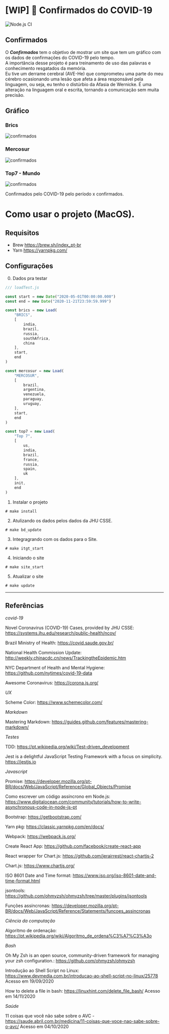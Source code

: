 # [WIP] 🦠 Confirmados do COVID-19

![Node.js CI](https://github.com/emilianoeloi/confirmados/workflows/Node.js%20CI/badge.svg)

## Confirmados

O ***Confirmados*** tem o objetivo de mostrar um site que tem um gráfico com os dados de confirmações do COVID-19 pelo tempo.\
A importância desse projeto é para treinamento de uso das palavras e conhecimento resgatados da memória.\
Eu tive um derrame cerebral (AVE-He) que comprometeu uma parte do meu cérebro ocasionando uma lesão que afeta a área responsável pela linguagem, ou seja, eu tenho o distúrbio da Afasia de Wernicke. É uma alteração na linguagem oral e escrita, tornando a comunicação sem muita precisão.

## Gráfico

### Brics
![confirmados](images/confirmados_2020-11-21_Brazil_Russia_India_China_South_Africa2.png)

### Mercosur
![confirmados](images/confirmados_2020-11-21_Brazil_Argentina_Paraguay_Uruguay_Venezuela.png)

### Top7 - Mundo
![confirmados](images/confirmados_2020-11-21_US_India_Brazil_France_Russia_Spain_UK.png)

Confirmados pelo COVID-19 pelo período x confirmados.

# Como usar o projeto (MacOS).

## Requisitos

- Brew https://brew.sh/index_pt-br
- Yarn https://yarnpkg.com/

## Configurações

0. Dados pra testar

```javascript
/// loadTest.js

const start = new Date("2020-05-01T00:00:00.000")
const end = new Date("2020-11-21T23:59:59.999")

const brics = new Load(
    "BRICS",
    [
        india,
        brazil,
        russia,
        southAfrica,
        china
    ],
    start,
    end
)

const mercosur = new Load(
    "MERCOSUR",
    [
        brazil,
        argentina,
        venezuela,
        paraguay,
        uruguay,
    ],
    start,
    end
)

const top7 = new Load(
    "Top 7",
    [
        us,
        india,
        brazil,
        france,
        russia,
        spain,
        uk
    ],
    init,
    end
)
```

1. Instalar o projeto
```shell
# make install
```
2. Atulizando os dados pelos dados da JHU CSSE.
```shell
# make bd_update
```
3. Integragrando com os dados para o Site.
```shell
# make itgt_start
``` 
4. Iniciando o site
```shell
# make site_start
```
5. Atualizar o site
```shell
# make update
```

--------------

## Referências

*covid-19*

Novel Coronavirus (COVID-19) Cases, provided by JHU CSSE: https://systems.jhu.edu/research/public-health/ncov/

Brazil Ministry of Health: https://covid.saude.gov.br/

National Health Commission Update: http://weekly.chinacdc.cn/news/TrackingtheEpidemic.htm

NYC Department of Health and Mental Hygiene: https://github.com/nytimes/covid-19-data

Awesome Coronavirus: https://corona.js.org/

*UX*

Scheme Color: https://www.schemecolor.com/

*Markdown*

Mastering Markdown: https://guides.github.com/features/mastering-markdown/

*Testes*

TDD: https://pt.wikipedia.org/wiki/Test-driven_development

Jest is a delightful JavaScript Testing Framework with a focus on simplicity. https://jestjs.io

*Javascript*

Promise: https://developer.mozilla.org/pt-BR/docs/Web/JavaScript/Reference/Global_Objects/Promise

Como escrever um código assíncrono em Node.js: https://www.digitalocean.com/community/tutorials/how-to-write-asynchronous-code-in-node-js-pt

Bootstrap: https://getbootstrap.com/

Yarn pkg: https://classic.yarnpkg.com/en/docs/

Webpack: https://webpack.js.org/

Create React App: https://github.com/facebook/create-react-app

React wrapper for Chart.js: https://github.com/jerairrest/react-chartjs-2

Chart.js: https://www.chartjs.org/

ISO 8601 Date and Time format: https://www.iso.org/iso-8601-date-and-time-format.html

jsontools: https://github.com/ohmyzsh/ohmyzsh/tree/master/plugins/jsontools

Funções assíncronas: https://developer.mozilla.org/pt-BR/docs/Web/JavaScript/Reference/Statements/funcoes_assincronas

*Ciência da computação*

Algoritmo de ordenação: https://pt.wikipedia.org/wiki/Algoritmo_de_ordena%C3%A7%C3%A3o

*Bash*

Oh My Zsh is an open source, community-driven framework for managing your zsh configuration.: https://github.com/ohmyzsh/ohmyzsh

Introdução ao Shell Script no Linux: https://www.devmedia.com.br/introducao-ao-shell-script-no-linux/25778 Acesso em 19/09/2020

How to delete a file in bash: https://linuxhint.com/delete_file_bash/ Acesso em 14/11/2020

*Saúde*

11 coisas que você não sabe sobre o AVC - https://saude.abril.com.br/medicina/11-coisas-que-voce-nao-sabe-sobre-o-avc/ Acesso em 04/10/2020
